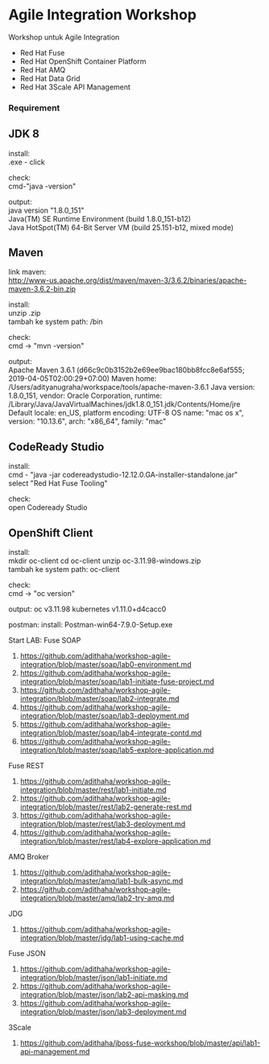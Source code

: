 # Agile Integration Workshop

Workshop untuk Agile Integration
- Red Hat Fuse
- Red Hat OpenShift Container Platform
- Red Hat AMQ
- Red Hat Data Grid
- Red Hat 3Scale API Management

### Requirement

JDK 8
-----
install:  
<java>.exe - click

check:  
cmd-"java -version"

output:  
java version "1.8.0_151"  
Java(TM) SE Runtime Environment (build 1.8.0_151-b12)  
Java HotSpot(TM) 64-Bit Server VM (build 25.151-b12, mixed mode)  

Maven
-----
link maven:   
http://www-us.apache.org/dist/maven/maven-3/3.6.2/binaries/apache-maven-3.6.2-bin.zip

install:  
unzip <maven>.zip  
tambah ke system path: <maven>/bin  

check:  
cmd -> "mvn -version"

output:  
Apache Maven 3.6.1 (d66c9c0b3152b2e69ee9bac180bb8fcc8e6af555; 2019-04-05T02:00:29+07:00)
Maven home: /Users/adityanugraha/workspace/tools/apache-maven-3.6.1
Java version: 1.8.0_151, vendor: Oracle Corporation, runtime: /Library/Java/JavaVirtualMachines/jdk1.8.0_151.jdk/Contents/Home/jre
Default locale: en_US, platform encoding: UTF-8
OS name: "mac os x", version: "10.13.6", arch: "x86_64", family: "mac"

CodeReady Studio
----------------
install:  
cmd - "java -jar codereadystudio-12.12.0.GA-installer-standalone.jar"  
select "Red Hat Fuse Tooling"

check:  
open Codeready Studio


OpenShift Client
----------------
install:  
mkdir oc-client
cd oc-client
unzip oc-3.11.98-windows.zip  
tambah ke system path: oc-client

check:  
cmd -> "oc version"

output:
oc v3.11.98
kubernetes v1.11.0+d4cacc0

postman:
install: Postman-win64-7.9.0-Setup.exe


Start LAB:
Fuse SOAP  
1. https://github.com/adithaha/workshop-agile-integration/blob/master/soap/lab0-environment.md
2. https://github.com/adithaha/workshop-agile-integration/blob/master/soap/lab1-initiate-fuse-project.md
3. https://github.com/adithaha/workshop-agile-integration/blob/master/soap/lab2-integrate.md
4. https://github.com/adithaha/workshop-agile-integration/blob/master/soap/lab3-deployment.md
5. https://github.com/adithaha/workshop-agile-integration/blob/master/soap/lab4-integrate-contd.md
6. https://github.com/adithaha/workshop-agile-integration/blob/master/soap/lab5-explore-application.md

Fuse REST
1. https://github.com/adithaha/workshop-agile-integration/blob/master/rest/lab1-initiate.md
2. https://github.com/adithaha/workshop-agile-integration/blob/master/rest/lab2-generate-rest.md
3. https://github.com/adithaha/workshop-agile-integration/blob/master/rest/lab3-deployment.md
4. https://github.com/adithaha/workshop-agile-integration/blob/master/rest/lab4-explore-application.md

AMQ Broker
1. https://github.com/adithaha/workshop-agile-integration/blob/master/amq/lab1-bulk-async.md
2. https://github.com/adithaha/workshop-agile-integration/blob/master/amq/lab2-try-amq.md

JDG
1. https://github.com/adithaha/workshop-agile-integration/blob/master/jdg/lab1-using-cache.md

Fuse JSON
1. https://github.com/adithaha/workshop-agile-integration/blob/master/json/lab1-initiate.md
2. https://github.com/adithaha/workshop-agile-integration/blob/master/json/lab2-api-masking.md
3. https://github.com/adithaha/workshop-agile-integration/blob/master/json/lab3-deployment.md

3Scale
1. https://github.com/adithaha/jboss-fuse-workshop/blob/master/api/lab1-api-management.md
